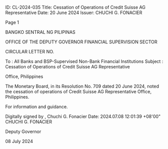ID: CL-2024-035
Title: Cessation of Operations of Credit Suisse AG Representative
Date: 20 June 2024
Issuer: CHUCHI G. FONACIER

Page 1

BANGKO SENTRAL NG PILIPINAS

OFFICE OF THE DEPUTY GOVERNOR FINANCIAL SUPERVISION SECTOR

CIRCULAR LETTER NO.

To : All Banks and BSP-Supervised Non-Bank Financial Institutions Subject : Cessation of Operations of Credit Suisse AG Representative

Office, Philippines

The Monetary Board, in its Resolution No. 709 dated 20 June 2024, noted the cessation of operations of Credit Suisse AG Representative Office, Philippines.

For information and guidance.

Digitally signed by , Chuchi G. Fonacier Date: 2024.07.08 12:01:39 +08'00" CHUCHI G. FONACIER

Deputy Governor

08 July 2024